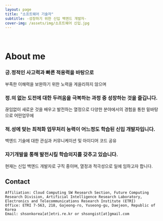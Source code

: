 ```yaml
---
layout: page
title: "소프트웨어 기술자"
subtitle: -성장하기 위한 신입 백엔드 개발자-
cover-img: /assets/img/소프트웨어 신입.jpg
---
```


<br/>

# About me
### 긍.정적인 사고력과 빠른 적응력을 바탕으로  
부족한 이해력을 보완하기 위한 노력을 게을리하지 않으며  
### 정.의 없는 도전에 대한 두려움을 극복하는 과정 중 성장하는 것을 즐깁니다.  
끊임없이 새로운 것을 배우고 발전하는 열정으로 다양한 분야에서의 경험을 통한 밑바탕으로 어떤업무에
### 적.성에 맞는 최적화 업무처리 능력이 어느정도 학습된 신입 개발자입니다.  
  
백엔드 기술에 대한 관심과 커뮤니케이션 및 아이디어 코드 공유  
### 자기개발을 통해 발전시킬 학습의지를 갖추고 있습니다.  
현재는 신입 백엔드 개발자로 구직 중이며, 열정과 적극성으로 일에 임하고자 합니다.


## Contact

```
Affiliation: Cloud Computing SW Research Section, Future Computing Research Division, Artificial Intelligence Research Laboratory, Electronics and Telecommunications Research Institute (ETRI)
Office: ETRI 7-563, 218, Gajeong-ro, Yuseong-gu, Daejeon, Republic of Korea
Email: shsonkorea[at]etri.re.kr or shsongist[at]gmail.com
```
